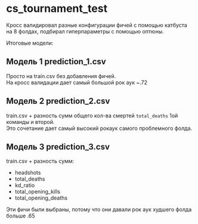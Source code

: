 # cs_tournament_test
Кросс валидировал разные конфигурации фичей с помощью катбуста на 8 фолдах, подбирал гиперпараметры с помощью оптюны.

Итоговые модели:

## Модель 1 prediction_1.csv
Просто на train.csv без добавления фичей.  
На кросс валидации дает самый большой рок аук ~.72

## Модель 2 prediction_2.csv
train.csv + разность сумм общего кол-ва смертей `total_deaths` 1ой команды и второй.  
Это сочетание дает самый высокий рокаук самого проблемного фолда.

## Модель 3 prediction_3.csv
train.csv + разность сумм:
* headshots	
* total_deaths	
* kd_ratio	
* total_opening_kills	
* total_opening_deaths

Эти фичи были выбраны, потому что они давали рок аук худшего фолда больше .65
